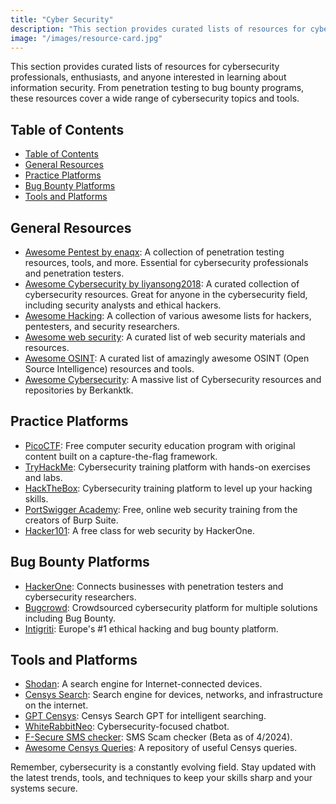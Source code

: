 ```yaml
---
title: "Cyber Security"
description: "This section provides curated lists of resources for cybersecurity professionals, enthusiasts, and anyone interested in learning about information security. From penetration testing to bug bounty programs, these resources cover a wide range of cybersecurity topics and tools."
image: "/images/resource-card.jpg"
---
```


This section provides curated lists of resources for cybersecurity professionals, enthusiasts, and anyone interested in learning about information security. From penetration testing to bug bounty programs, these resources cover a wide range of cybersecurity topics and tools.

## Table of Contents
- [Table of Contents](#table-of-contents)
- [General Resources](#general-resources)
- [Practice Platforms](#practice-platforms)
- [Bug Bounty Platforms](#bug-bounty-platforms)
- [Tools and Platforms](#tools-and-platforms)

## General Resources

- <a href="https://github.com/enaqx/awesome-pentest" target="_blank" rel="noopener noreferrer">Awesome Pentest by enaqx</a>: A collection of penetration testing resources, tools, and more. Essential for cybersecurity professionals and penetration testers.
- <a href="https://github.com/liyansong2018/awesome-cybersecurity" target="_blank" rel="noopener noreferrer">Awesome Cybersecurity by liyansong2018</a>: A curated collection of cybersecurity resources. Great for anyone in the cybersecurity field, including security analysts and ethical hackers.
- <a href="https://github.com/Hack-with-Github/Awesome-Hacking" target="_blank" rel="noopener noreferrer">Awesome Hacking</a>: A collection of various awesome lists for hackers, pentesters, and security researchers.
- <a href="https://github.com/qazbnm456/awesome-web-security" target="_blank" rel="noopener noreferrer">Awesome web security</a>: A curated list of web security materials and resources.
- <a href="https://github.com/jivoi/awesome-osint" target="_blank" rel="noopener noreferrer">Awesome OSINT</a>: A curated list of amazingly awesome OSINT (Open Source Intelligence) resources and tools.
- <a href="https://github.com/Berkanktk/CyberSecurity" target="_blank" rel="noopener noreferrer">Awesome Cybersecurity</a>: A massive list of Cybersecurity resources and repositories by Berkanktk.

## Practice Platforms

- <a href="https://picoctf.org/" target="_blank" rel="noopener">PicoCTF</a>: Free computer security education program with original content built on a capture-the-flag framework.
- <a href="https://tryhackme.com/" target="_blank" rel="noopener">TryHackMe</a>: Cybersecurity training platform with hands-on exercises and labs.
- <a href="https://www.hackthebox.com/" target="_blank" rel="noopener">HackTheBox</a>: Cybersecurity training platform to level up your hacking skills.
- <a href="https://portswigger.net/web-security" target="_blank" rel="noopener">PortSwigger Academy</a>: Free, online web security training from the creators of Burp Suite.
- <a href="https://www.hacker101.com/" target="_blank" rel="noopener">Hacker101</a>: A free class for web security by HackerOne.

## Bug Bounty Platforms

- <a href="https://www.hackerone.com/" target="_blank" rel="noopener">HackerOne</a>: Connects businesses with penetration testers and cybersecurity researchers.
- <a href="https://www.bugcrowd.com/" target="_blank" rel="noopener">Bugcrowd</a>: Crowdsourced cybersecurity platform for multiple solutions including Bug Bounty.
- <a href="https://www.intigriti.com/" target="_blank" rel="noopener">Intigriti</a>: Europe's #1 ethical hacking and bug bounty platform.

## Tools and Platforms

- <a href="https://www.shodan.io/" target="_blank" rel="noopener">Shodan</a>: A search engine for Internet-connected devices.
- <a href="https://search.censys.io/" target="_blank" rel="noopener">Censys Search</a>: Search engine for devices, networks, and infrastructure on the internet.
- <a href="https://gpt.censys.io/" target="_blank" rel="noopener noreferrer">GPT Censys</a>: Censys Search GPT for intelligent searching.
- <a href="https://www.whiterabbitneo.com/" target="_blank" rel="noopener noreferrer">WhiteRabbitNeo</a>: Cybersecurity-focused chatbot.
- <a href="https://www.f-secure.com/en/text-message-checker" target="_blank" rel="noopener">F-Secure SMS checker</a>: SMS Scam checker (Beta as of 4/2024).
- <a href="https://github.com/thehappydinoa/awesome-censys-queries" target="_blank" rel="noopener noreferrer">Awesome Censys Queries</a>: A repository of useful Censys queries.


Remember, cybersecurity is a constantly evolving field. Stay updated with the latest trends, tools, and techniques to keep your skills sharp and your systems secure.